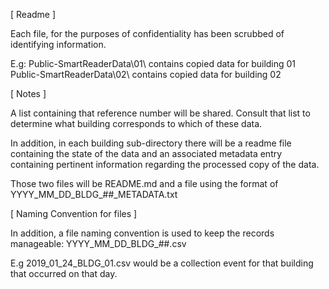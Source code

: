 [ Readme ]

Each file, for the purposes of confidentiality has been scrubbed of identifying information.

E.g:
Public-SmartReaderData\01\ contains copied data for building 01
Public-SmartReaderData\02\ contains copied data for building 02

[ Notes ]

A list containing that reference number will be shared. Consult that list to determine
what building corresponds to which of these data.

In addition, in each building sub-directory there will be a readme file containing the state of the data and
an associated metadata entry containing pertinent information regarding the processed copy of the data.

Those two files will be README.md and a file using the format of YYYY_MM_DD_BLDG_##_METADATA.txt

[ Naming Convention for files ]

In addition, a file naming convention is used to keep the records manageable: YYYY_MM_DD_BLDG_##.csv

E.g
2019_01_24_BLDG_01.csv would be a collection event for that building that occurred on that day.
